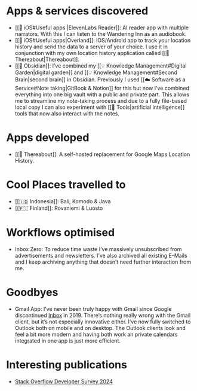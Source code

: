 # Apps & services discovered

- [[📱 iOS#Useful apps |ElevenLabs Reader]]: AI reader app with multiple narrators. With this I can listen to the Wandering Inn as an audiobook.
- [[📱 iOS#Useful apps|Overland]]: iOS/Android app to track your location history and send the data to a server of your choice. I use it in conjunction with my own location history application called [[📍 Thereabout|Thereabout]].
- [[💎 Obsidian]]: I’ve combined my [[💡 Knowledge Management#Digital Garden|digital garden]] and [[💡 Knowledge Management#Second Brain|second brain]] in Obsidian. Previously I used [[☁️ Software as a Service#Note taking|GitBook & Notion]] for this but now I’ve combined everything into one big vault with a public and private part. This allows me to streamline my note-taking process and due to a fully file-based local copy I can also experiment with [[🤖 Tools|artificial intelligence]] tools that now also interact with the notes.

# Apps developed

- [[📍 Thereabout]]: A self-hosted replacement for Google Maps Location History. 

# Cool Places travelled to

- [[🇮🇩 Indonesia]]: Bali, Komodo & Java
- [[🇫🇮 Finland]]: Rovaniemi & Luosto

# Workflows optimised

- Inbox Zero: To reduce time waste I’ve massively unsubscribed from advertisements and newsletters. I’ve also archived all existing E-Mails and I keep archiving anything that doesn’t need further interaction from me.

# Goodbyes

- Gmail App: I’ve never been truly happy with Gmail since Google discontinued [Inbox](https://en.wikipedia.org/wiki/Inbox_by_Gmail) in 2019. There’s nothing really wrong with the Gmail client, but it’s not especially innovative either. I’ve now fully switched to Outlook both on mobile and on desktop. The Outlook clients look and feel a bit more modern and having both work an private calendars integrated in one app is just more efficient.

# Interesting publications

- [Stack Overflow Developer Survey 2024](https://survey.stackoverflow.co/2024/technology/)